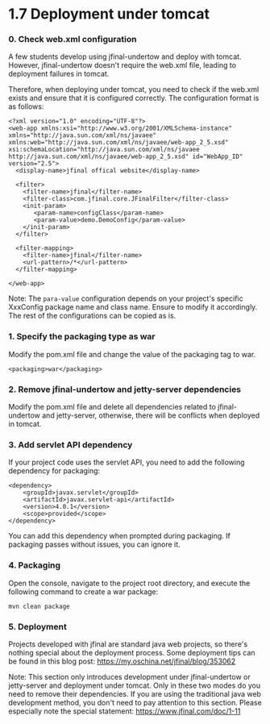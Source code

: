 # 1.7 Deployment under tomcat
### 0. Check web.xml configuration
A few students develop using jfinal-undertow and deploy with tomcat. However, jfinal-undertow doesn't require the web.xml file, leading to deployment failures in tomcat.

Therefore, when deploying under tomcat, you need to check if the web.xml exists and ensure that it is configured correctly. The configuration format is as follows:
```
<?xml version="1.0" encoding="UTF-8"?>
<web-app xmlns:xsi="http://www.w3.org/2001/XMLSchema-instance" xmlns="http://java.sun.com/xml/ns/javaee" xmlns:web="http://java.sun.com/xml/ns/javaee/web-app_2_5.xsd" xsi:schemaLocation="http://java.sun.com/xml/ns/javaee http://java.sun.com/xml/ns/javaee/web-app_2_5.xsd" id="WebApp_ID" version="2.5">
  <display-name>jfinal offical website</display-name>
  
  <filter>
    <filter-name>jfinal</filter-name>
    <filter-class>com.jfinal.core.JFinalFilter</filter-class>
    <init-param>
       <param-name>configClass</param-name>
       <param-value>demo.DemoConfig</param-value>
    </init-param>
  </filter>
  
  <filter-mapping>
    <filter-name>jfinal</filter-name>
    <url-pattern>/*</url-pattern>
  </filter-mapping>
 
</web-app>
```
Note: The `para-value` configuration depends on your project's specific XxxConfig package name and class name. Ensure to modify it accordingly. The rest of the configurations can be copied as is.

### 1. Specify the packaging type as war
Modify the pom.xml file and change the value of the packaging tag to war.
```
<packaging>war</packaging>
```

### 2. Remove jfinal-undertow and jetty-server dependencies
Modify the pom.xml file and delete all dependencies related to jfinal-undertow and jetty-server, otherwise, there will be conflicts when deployed in tomcat.

### 3. Add servlet API dependency
If your project code uses the servlet API, you need to add the following dependency for packaging:
```
<dependency>
    <groupId>javax.servlet</groupId>
    <artifactId>javax.servlet-api</artifactId>
    <version>4.0.1</version>
    <scope>provided</scope>
</dependency>
```
You can add this dependency when prompted during packaging. If packaging passes without issues, you can ignore it.

### 4. Packaging
Open the console, navigate to the project root directory, and execute the following command to create a war package:
```
mvn clean package
```

### 5. Deployment
Projects developed with jfinal are standard java web projects, so there's nothing special about the deployment process. Some deployment tips can be found in this blog post: https://my.oschina.net/jfinal/blog/353062

Note: This section only introduces development under jfinal-undertow or jetty-server and deployment under tomcat. Only in these two modes do you need to remove their dependencies. If you are using the traditional java web development method, you don't need to pay attention to this section. Please especially note the special statement: https://www.jfinal.com/doc/1-11